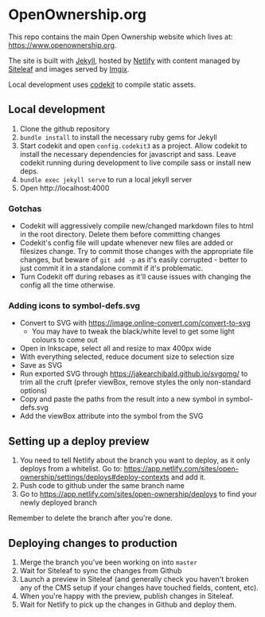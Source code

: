 # OpenOwnership.org

This repo contains the main Open Ownership website which lives at:
https://www.openownership.org.

The site is built with [Jekyll](https://jekyllrb.com/), hosted by
[Netlify](https://www.netlify.com/) with content managed by
[Siteleaf](https://www.siteleaf.com/) and images served by
[Imgix](https://www.imgix.com/).

Local development uses [codekit](https://codekitapp.com/) to compile static
assets.

## Local development

1. Clone the github repository
2. `bundle install` to install the necessary ruby gems for Jekyll
3. Start codekit and open `config.codekit3` as a project. Allow codekit to
   install the  necessary dependencies for javascript and sass. Leave codekit
   running during development to live compile sass or install new deps.
4. `bundle exec jekyll serve` to run a local jekyll server
5. Open http://localhost:4000

### Gotchas

- Codekit will aggressively compile new/changed markdown files to html in the
  root directory. Delete them before committing changes
- Codekit's config file will update whenever new files are added or filesizes
  change. Try to commit those changes with the appropriate file changes, but
  beware of `git add -p` as it's easily corrupted - better to just commit it in
  a standalone commit if it's problematic.
- Turn Codekit off during rebases as it'll cause issues with changing the config
  all the time otherwise.

### Adding icons to symbol-defs.svg

- Convert to SVG with https://image.online-convert.com/convert-to-svg
  - You may have to tweak the black/white level to get some light colours to
    come out
- Open in Inkscape, select all and resize to max 400px wide
- With everything selected, reduce document size to selection size
- Save as SVG
- Run exported SVG through https://jakearchibald.github.io/svgomg/ to trim all
  the cruft (prefer viewBox, remove styles the only non-standard options)
- Copy and paste the paths from the result into a new symbol in symbol-defs.svg
- Add the viewBox attribute into the symbol from the SVG

## Setting up a deploy preview

1. You need to tell Netlify about the branch you want to deploy, as it only deploys
   from a whitelist. Go to: https://app.netlify.com/sites/open-ownership/settings/deploys#deploy-contexts
   and add it.
2. Push code to github under the same branch name
3. Go to https://app.netlify.com/sites/open-ownership/deploys to find your newly
   deployed branch

Remember to delete the branch after you're done.

## Deploying changes to production

1. Merge the branch you've been working on into `master`
2. Wait for Siteleaf to sync the changes from Github
3. Launch a preview in Siteleaf (and generally check you haven't broken any of
   the CMS setup if your changes have touched fields, content, etc).
4. When you're happy with the preview, publish changes in Siteleaf.
5. Wait for Netlify to pick up the changes in Github and deploy them.
